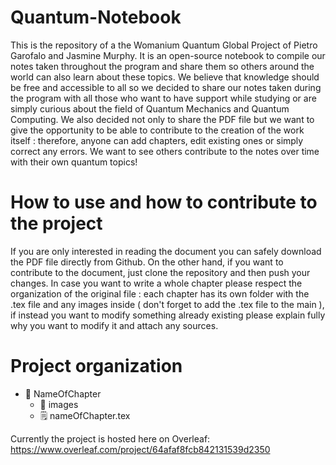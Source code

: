 # Quantum-Notebook
This is the repository of a the Womanium Quantum Global Project of Pietro Garofalo and Jasmine Murphy.
It is an open-source notebook to compile our notes taken throughout the program and share them so others around the world can also learn about these topics.
We believe that knowledge should be free and accessible to all so we decided to share our notes taken during the program with all those who want to have support while studying or are simply curious about the field of Quantum Mechanics and Quantum Computing.
We also decided not only to share the PDF file but we want to give the opportunity to be able to contribute to the creation of the work itself : therefore, anyone can add chapters, edit existing ones or simply correct any errors. 
We want to see others contribute to the notes over time with their own quantum topics!

# How to use and how to contribute to the project
If you are only interested in reading the document you can safely download the PDF file directly from Github.
On the other hand, if you want to contribute to the document, just clone the repository and then push your changes.
In case you want to write a whole chapter please respect the organization of the original file : each chapter has its own folder with the .tex file and any images inside ( don't forget to add the .tex file to the main ), if instead you want to modify something already existing please explain fully why you want to modify it and attach any sources.

# Project organization 

- 📁 NameOfChapter
  - 📁 images
  - 🗒️ nameOfChapter.tex


Currently the project is hosted here on Overleaf: https://www.overleaf.com/project/64afaf8fcb842131539d2350
